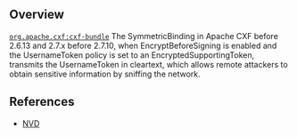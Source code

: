 ## Overview
[`org.apache.cxf:cxf-bundle`](http://search.maven.org/#search%7Cga%7C1%7Ca%3A%22cxf-bundle%22)
The SymmetricBinding in Apache CXF before 2.6.13 and 2.7.x before 2.7.10, when EncryptBeforeSigning is enabled and the UsernameToken policy is set to an EncryptedSupportingToken, transmits the UsernameToken in cleartext, which allows remote attackers to obtain sensitive information by sniffing the network.

## References
- [NVD](https://web.nvd.nist.gov/view/vuln/detail?vulnId=CVE-2014-0035)